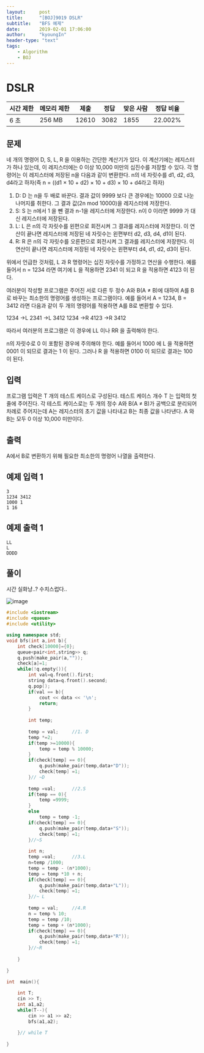 ```yaml
---
layout:     post
title:      "[BOJ]9019 DSLR"
subtitle:   "BFS 예제"
date:       2019-02-01 17:06:00
author:     "kyoungIn"
header-type: "text"
tags:
    - Algorithm
    - BOJ
---
```

# DSLR 

| 시간 제한 | 메모리 제한 | 제출  | 정답 | 맞은 사람 | 정답 비율 |
| --------- | ----------- | ----- | ---- | --------- | --------- |
| 6 초      | 256 MB      | 12610 | 3082 | 1855      | 22.002%   |

## 문제

네 개의 명령어 D, S, L, R 을 이용하는 간단한 계산기가 있다. 이 계산기에는 레지스터가 하나 있는데, 이 레지스터에는 0 이상 10,000 미만의 십진수를 저장할 수 있다. 각 명령어는 이 레지스터에 저장된 n을 다음과 같이 변환한다. n의 네 자릿수를 d1, d2, d3, d4라고 하자(즉 n = ((d1 × 10 + d2) × 10 + d3) × 10 + d4라고 하자)

1. D: D 는 n을 두 배로 바꾼다. 결과 값이 9999 보다 큰 경우에는 10000 으로 나눈 나머지를 취한다. 그 결과 값(2n mod 10000)을 레지스터에 저장한다.
2. S: S 는 n에서 1 을 뺀 결과 n-1을 레지스터에 저장한다. n이 0 이라면 9999 가 대신 레지스터에 저장된다.
3. L: L 은 n의 각 자릿수를 왼편으로 회전시켜 그 결과를 레지스터에 저장한다. 이 연산이 끝나면 레지스터에 저장된 네 자릿수는 왼편부터 d2, d3, d4, d1이 된다.
4. R: R 은 n의 각 자릿수를 오른편으로 회전시켜 그 결과를 레지스터에 저장한다. 이 연산이 끝나면 레지스터에 저장된 네 자릿수는 왼편부터 d4, d1, d2, d3이 된다.

위에서 언급한 것처럼, L 과 R 명령어는 십진 자릿수를 가정하고 연산을 수행한다. 예를 들어서 n = 1234 라면 여기에 L 을 적용하면 2341 이 되고 R 을 적용하면 4123 이 된다.

여러분이 작성할 프로그램은 주어진 서로 다른 두 정수 A와 B(A ≠ B)에 대하여 A를 B로 바꾸는 최소한의 명령어를 생성하는 프로그램이다. 예를 들어서 A = 1234, B = 3412 라면 다음과 같이 두 개의 명령어를 적용하면 A를 B로 변환할 수 있다.

1234 →L 2341 →L 3412
1234 →R 4123 →R 3412

따라서 여러분의 프로그램은 이 경우에 LL 이나 RR 을 출력해야 한다.

n의 자릿수로 0 이 포함된 경우에 주의해야 한다. 예를 들어서 1000 에 L 을 적용하면 0001 이 되므로 결과는 1 이 된다. 그러나 R 을 적용하면 0100 이 되므로 결과는 100 이 된다.

## 입력

프로그램 입력은 T 개의 테스트 케이스로 구성된다. 테스트 케이스 개수 T 는 입력의 첫 줄에 주어진다. 각 테스트 케이스로는 두 개의 정수 A와 B(A ≠ B)가 공백으로 분리되어 차례로 주어지는데 A는 레지스터의 초기 값을 나타내고 B는 최종 값을 나타낸다. A 와 B는 모두 0 이상 10,000 미만이다.

## 출력

A에서 B로 변환하기 위해 필요한 최소한의 명령어 나열을 출력한다.

## 예제 입력 1 

```
3
1234 3412
1000 1
1 16
```

## 예제 출력 1 

```
LL
L
DDDD
```

## 풀이 

시간 실화냥..? 수치스럽다..

![image](https://ruddls00114.github.io/img/algorithm1.png)



```cpp
#include <iostream>
#include <queue>
#include <utility>

using namespace std;
void bfs(int a,int b){
    int check[10000]={0};
    queue<pair<int,string>> q;
    q.push(make_pair(a,""));
    check[a]=1;
    while(!q.empty()){
        int val=q.front().first;
        string data=q.front().second;
        q.pop();
        if(val == b){
            cout << data << '\n';
            return;
        }
        
        int temp;
        
        temp = val;     //1. D
        temp *=2;
        if(temp >=10000){
            temp = temp % 10000;
        }
        if(check[temp] == 0){
            q.push(make_pair(temp,data+"D"));
            check[temp] =1;
        }// ~D
        
        temp =val;      //2.S
        if(temp == 0){
            temp =9999;
        }
        else
            temp = temp -1;
        if(check[temp] == 0){
            q.push(make_pair(temp,data+"S"));
            check[temp] =1;
        }//~S
        
        int n;
        temp =val;      //3.L
        n=temp /1000;
        temp = temp - (n*1000);
        temp = temp *10 + n;
        if(check[temp] == 0){
            q.push(make_pair(temp,data+"L"));
            check[temp] =1;
        }//~ L
        
        temp = val;     //4.R
        n = temp % 10;
        temp = temp /10;
        temp = temp + (n*1000);
        if(check[temp] == 0){
            q.push(make_pair(temp,data+"R"));
            check[temp] =1;
        }//~R
        
    }
    
}

int  main(){
    
    int T;
    cin >> T;
    int a1,a2;
    while(T--){
        cin >> a1 >> a2;
        bfs(a1,a2);
        
    }// while T
    
}

```

